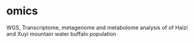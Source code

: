 # omics
WGS, Transcriptome, metagenome and metabolome analysis of of Haizi and Xuyi mountain water buffalo population
